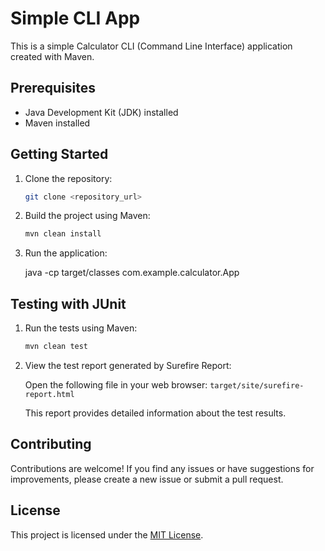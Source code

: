 # Simple CLI App

This is a simple Calculator CLI (Command Line Interface) application created with Maven.

## Prerequisites

- Java Development Kit (JDK) installed
- Maven installed

## Getting Started

1. Clone the repository:

    ```bash
    git clone <repository_url>
    ```

2. Build the project using Maven:

    ```bash
    mvn clean install
    ```

3. Run the application:

    java -cp target/classes com.example.calculator.App

## Testing with JUnit

1. Run the tests using Maven:

    ```bash
    mvn clean test
    ```

2. View the test report generated by Surefire Report:

    Open the following file in your web browser: `target/site/surefire-report.html`

    This report provides detailed information about the test results.

## Contributing

Contributions are welcome! If you find any issues or have suggestions for improvements, please create a new issue or submit a pull request.

## License

This project is licensed under the [MIT License](LICENSE).